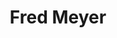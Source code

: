 ---
title: "Fred Meyer"
url: /anchorage/fred-meyer-east-northern-lights-boulevard/
shop: supermarket
---